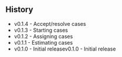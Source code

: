 ## History ##

* v0.1.4 - Accept/resolve cases
* v0.1.3 - Starting cases
* v0.1.2 - Assigning cases
* v0.1.1 - Estimating cases
* v0.1.0 - Initial releasev0.1.0 - Initial release
